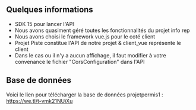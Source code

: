 ## Quelques informations
- SDK 15 pour lancer l'API 
- Nous avons quasiment géré toutes les fonctionnalités du projet info rep
- Nous avons choisi le framework vue.js pour le coté client
- Projet Piste constitue l'API de notre projet &  client_vue représente le client
- Dans le cas ou il n'y a aucun affichage, il faut modifier à votre convenance le fichier "CorsConfiguration" dans l'API

## Base de données
Voici le lien pour télécharger la base de données projetpermis1 : https://we.tl/t-vmk21NUiXu
